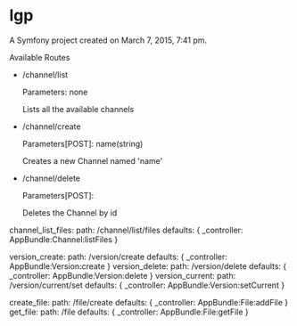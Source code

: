 lgp
===

A Symfony project created on March 7, 2015, 7:41 pm.


Available Routes

- /channel/list
 
  Parameters: none
  
  Lists all the available channels

- /channel/create
   
  Parameters[POST]: name(string)
  
  Creates a new Channel named 'name'
   
- /channel/delete

  Parameters[POST]:  

  Deletes the Channel  by id  

channel_list_files:
  path: /channel/list/files
  defaults: { _controller: AppBundle:Channel:listFiles }



version_create:
  path: /version/create
  defaults: { _controller: AppBundle:Version:create }
version_delete:
  path: /version/delete
  defaults: { _controller: AppBundle:Version:delete }
version_current:
  path: /version/current/set
  defaults: { _controller: AppBundle:Version:setCurrent }

create_file:
  path: /file/create
  defaults: { _controller: AppBundle:File:addFile }
get_file:
  path: /file
  defaults: { _controller: AppBundle:File:getFile }
